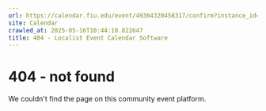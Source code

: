```yaml
---
url: https://calendar.fiu.edu/event/49364320458317/confirm?instance_id=49364320458318&return=https%3A%2F%2Fcalendar.fiu.edu%2F
site: Calendar
crawled_at: 2025-05-16T10:44:10.822647
title: 404 - Localist Event Calendar Software
---
```


# 404 - not found
We couldn't find the page on this community event platform.
